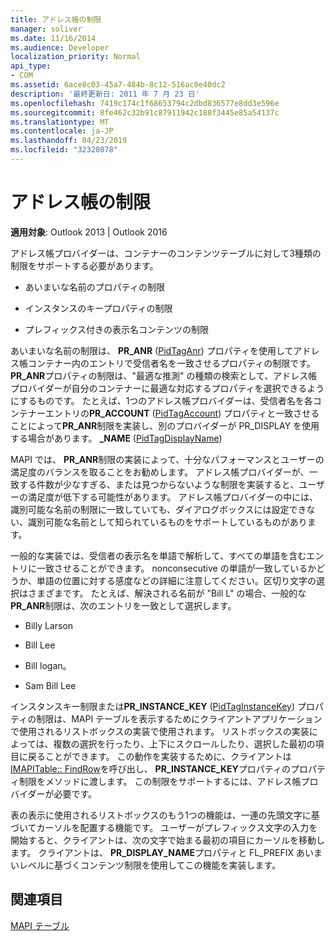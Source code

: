 ```yaml
---
title: アドレス帳の制限
manager: soliver
ms.date: 11/16/2014
ms.audience: Developer
localization_priority: Normal
api_type:
- COM
ms.assetid: 6ace8c03-45a7-484b-8c12-516ac0e40dc2
description: '最終更新日: 2011 年 7 月 23 日'
ms.openlocfilehash: 7419c174c1f68653794c2dbd836577e8dd3e596e
ms.sourcegitcommit: 8fe462c32b91c87911942c188f3445e85a54137c
ms.translationtype: MT
ms.contentlocale: ja-JP
ms.lasthandoff: 04/23/2019
ms.locfileid: "32328078"
---
```

# <a name="address-book-restrictions"></a>アドレス帳の制限

  
  
**適用対象**: Outlook 2013 | Outlook 2016 
  
アドレス帳プロバイダーは、コンテナーのコンテンツテーブルに対して3種類の制限をサポートする必要があります。
  
- あいまいな名前のプロパティの制限
    
- インスタンスのキープロパティの制限
    
- プレフィックス付きの表示名コンテンツの制限
    
あいまいな名前の制限は、 **PR_ANR** ([PidTagAnr](pidtaganr-canonical-property.md)) プロパティを使用してアドレス帳コンテナー内のエントリで受信者名を一致させるプロパティの制限です。 **PR_ANR**プロパティの制限は、"最適な推測" の種類の検索として、アドレス帳プロバイダーが自分のコンテナーに最適な対応するプロパティを選択できるようにするものです。 たとえば、1つのアドレス帳プロバイダーは、受信者名を各コンテナーエントリの**PR_ACCOUNT** ([PidTagAccount](pidtagaccount-canonical-property.md)) プロパティと一致させることによって**PR_ANR**制限を実装し、別のプロバイダーが PR_DISPLAY を使用する場合があります。 **_NAME** ([PidTagDisplayName](pidtagdisplayname-canonical-property.md))
  
MAPI では、 **PR_ANR**制限の実装によって、十分なパフォーマンスとユーザーの満足度のバランスを取ることをお勧めします。 アドレス帳プロバイダーが、一致する件数が少なすぎる、または見つからないような制限を実装すると、ユーザーの満足度が低下する可能性があります。 アドレス帳プロバイダーの中には、識別可能な名前の制限に一致していても、ダイアログボックスには設定できない、識別可能な名前として知られているものをサポートしているものがあります。 
  
一般的な実装では、受信者の表示名を単語で解析して、すべての単語を含むエントリに一致させることができます。 nonconsecutive の単語が一致しているかどうか、単語の位置に対する感度などの詳細に注意してください。区切り文字の選択はさまざまです。 たとえば、解決される名前が "Bill L" の場合、一般的な**PR_ANR**制限は、次のエントリを一致として選択します。 
  
- Billy Larson
    
- Bill Lee
    
- Bill logan。 
    
- Sam Bill Lee
    
インスタンスキー制限または**PR_INSTANCE_KEY** ([PidTagInstanceKey](pidtaginstancekey-canonical-property.md)) プロパティの制限は、MAPI テーブルを表示するためにクライアントアプリケーションで使用されるリストボックスの実装で使用されます。 リストボックスの実装によっては、複数の選択を行ったり、上下にスクロールしたり、選択した最初の項目に戻ることができます。 この動作を実装するために、クライアントは[IMAPITable:: FindRow](imapitable-findrow.md)を呼び出し、 **PR_INSTANCE_KEY**プロパティのプロパティ制限をメソッドに渡します。 この制限をサポートするには、アドレス帳プロバイダーが必要です。 
  
表の表示に使用されるリストボックスのもう1つの機能は、一連の先頭文字に基づいてカーソルを配置する機能です。 ユーザーがプレフィックス文字の入力を開始すると、クライアントは、次の文字で始まる最初の項目にカーソルを移動します。 クライアントは、 **PR_DISPLAY_NAME**プロパティと FL_PREFIX あいまいレベルに基づくコンテンツ制限を使用してこの機能を実装します。 
  
## <a name="see-also"></a>関連項目



[MAPI テーブル](mapi-tables.md)

